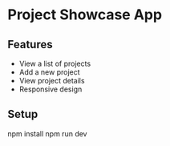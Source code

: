 # Project Showcase App

## Features
- View a list of projects
- Add a new project
- View project details
- Responsive design

## Setup
npm install
npm run dev